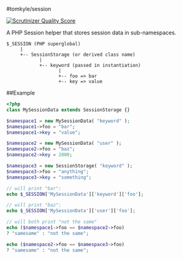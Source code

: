#tomkyle/session


[![Scrutinizer Quality Score](https://scrutinizer-ci.com/g/tomkyle/Session/badges/quality-score.png?s=a80068f1af1333ff735c22e65e949c173b7872a0)](https://scrutinizer-ci.com/g/tomkyle/Session/)

A PHP Session helper that stores session data in sub-namespaces.

    $_SESSION (PHP superglobal)
         |
         +-- SessionStorage (or derived class name)
                |
                +-- keyword (passed in instantiation)
                       |
                       +-- foo => bar
                       +-- key => value


##Example

```php
<?php
class MySessionData extends SessionStorage {}

$namespace1 = new MySessionData( "keyword" );
$namespace1->foo = "bar";
$namespace1->key = "value";

$namespace2 = new MySessionData( "user" );
$namespace2->foo = "baz";
$namespace2->key = 2000;

$namespace3 = new SessionStorage( "keyword" );
$namespace3->foo = "anything";
$namespace3->key = "something";

// will print "bar":
echo $_SESSION['MySessionData']['keyword']['foo'];

// will print "baz":
echo $_SESSION['MySessionData']['user']['foo'];

// will both print "not the same"
echo ($namespace1->foo == $namespace2->foo)
? "samesame" : "not the same";

echo ($namespace2->foo == $namespace3->foo)
? "samesame" : "not the same";
```

